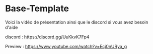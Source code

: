 # Base-Template
Voici la vidéo de présentation ainsi que le discord si vous avez besoin d'aide

discord : 
https://discord.gg/UuKkvK7Fp4

Preview :
https://www.youtube.com/watch?v=Ecj0nURya_g
